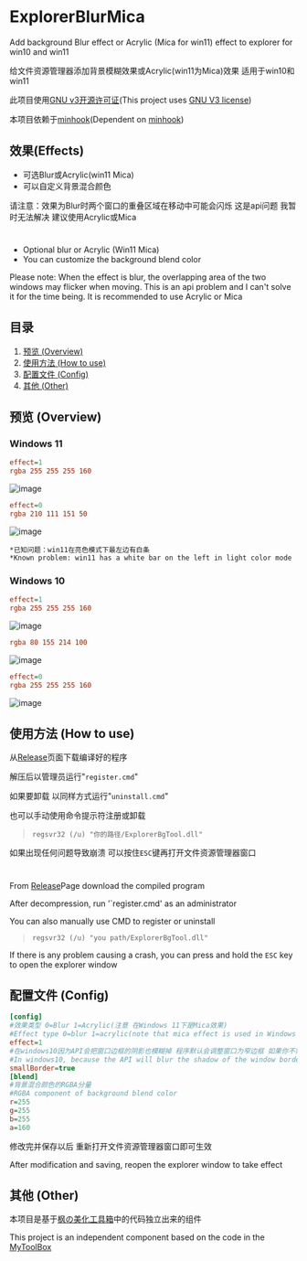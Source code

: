 # ExplorerBlurMica
Add background Blur effect or Acrylic (Mica for win11) effect to explorer for win10 and win11

给文件资源管理器添加背景模糊效果或Acrylic(win11为Mica)效果 适用于win10和win11

此项目使用[GNU v3开源许可证](/LICENSE)(This project uses [GNU V3 license](/LICENSE))

本项目依赖于[minhook](https://github.com/m417z/minhook)(Dependent on [minhook](https://github.com/m417z/minhook))
## 效果(Effects)
* 可选Blur或Acrylic(win11 Mica)
* 可以自定义背景混合颜色

请注意：效果为Blur时两个窗口的重叠区域在移动中可能会闪烁 这是api问题 我暂时无法解决 建议使用Acrylic或Mica
#
* Optional blur or Acrylic (Win11 Mica)
* You can customize the background blend color

Please note: When the effect is blur, the overlapping area of the two windows may flicker when moving. This is an api problem and I can't solve it for the time being. It is recommended to use Acrylic or Mica
## 目录
1. [预览 (Overview)](#预览-overview)
2. [使用方法 (How to use)](#使用方法-how-to-use)
3. [配置文件 (Config)](#配置文件-config)
4. [其他 (Other)](#其他-other)

## 预览 (Overview)
### Windows 11
```ini
effect=1
rgba 255 255 255 160
```
![image](https://github.com/Maplespe/ExplorerBlurMica/blob/main/screenshot/171504.png)

```ini
effect=0
rgba 210 111 151 50
```
![image](https://github.com/Maplespe/ExplorerBlurMica/blob/main/screenshot/171955.png)
```
*已知问题：win11在亮色模式下最左边有白条
*Known problem: win11 has a white bar on the left in light color mode
```
### Windows 10
```ini
effect=1
rgba 255 255 255 160
```
![image](https://github.com/Maplespe/ExplorerBlurMica/blob/main/screenshot/172402.jpg)
```ini
rgba 80 155 214 100
```
![image](https://github.com/Maplespe/ExplorerBlurMica/blob/main/screenshot/172503.jpg)

```ini
effect=0
rgba 255 255 255 160
```
![image](https://github.com/Maplespe/ExplorerBlurMica/blob/main/screenshot/172643.jpg)

## 使用方法 (How to use)
从[Release](https://github.com/Maplespe/ExplorerBlurMica/releases)页面下载编译好的程序

解压后以管理员运行"`register.cmd`"

如果要卸载 以同样方式运行"`uninstall.cmd`"

也可以手动使用命令提示符注册或卸载
> `regsvr32 (/u) "你的路径/ExplorerBgTool.dll"`

如果出现任何问题导致崩溃 可以按住`ESC`键再打开文件资源管理器窗口

#

From [Release](https://github.com/Maplespe/ExplorerBlurMica/releases)Page download the compiled program

After decompression, run '`register.cmd' as an administrator

You can also manually use CMD to register or uninstall
> `regsvr32 (/u) "you path/ExplorerBgTool.dll"`

If there is any problem causing a crash, you can press and hold the `ESC` key to open the explorer window
## 配置文件 (Config)
``` ini
[config]
#效果类型 0=Blur 1=Acrylic(注意 在Windows 11下是Mica效果)
#Effect type 0=blur 1=acrylic(note that mica effect is used in Windows 11)
effect=1
#在windows10因为API会把窗口边框的阴影也模糊掉 程序默认会调整窗口为窄边框 如果你不需要 设置为false
#In windows10, because the API will blur the shadow of the window border, the program will adjust the window to a narrow border by default. If you don't need it, set it to false
smallBorder=true
[blend]
#背景混合颜色的RGBA分量
#RGBA component of background blend color
r=255
g=255
b=255
a=160
```
修改完并保存以后 重新打开文件资源管理器窗口即可生效

After modification and saving, reopen the explorer window to take effect

## 其他 (Other)
本项目是基于[枫の美化工具箱](https://winmoes.com/tools/12948.html)中的代码独立出来的组件

This project is an independent component based on the code in the [MyToolBox](https://winmoes.com/tools/12948.html)
